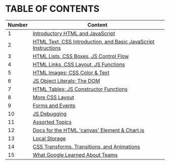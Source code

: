 # TABLE OF CONTENTS

Number | Content
-----|-----
1 | [Introductory HTML and JavaScript](./class-01.md)
2 | [HTML Text, CSS Introduction, and Basic JavaScript Instructions](./class-02.md)
3 | [HTML Lists, CSS Boxes, JS Control Flow](./class-03.md)
4 | [HTML Links, CSS Layout, JS Functions](./class-04.md)
5 | [HTML Images; CSS Color & Text](./class-05.md)
6 | [ JS Object Literals; The DOM](./class-06.md)
7 |[HTML Tables; JS Constructor Functions](./class-07.md)
8 |[More CSS Layout](./class-08.md)
9 |[ Forms and Events](./class-09.md)
10 |[JS Debugging](./class-10.md)
11 |[ Assorted Topics](./class-11.md)
12|[ Docs for the HTML 'canvas' Element & Chart.js](./class-12.md)
13|[ Local Storage](./class-13.md)
14|[CSS Transforms, Transitions, and Animations](./class-14.md)
15|[What Google Learned About Teams](./class-15.md)
